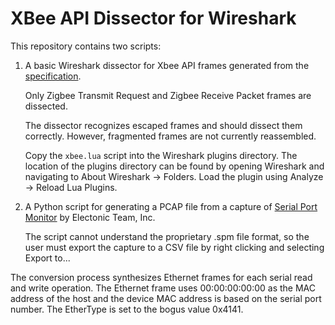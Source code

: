 # XBee API Dissector for Wireshark

This repository contains two scripts:

1. A basic Wireshark dissector for Xbee API frames generated from the [specification](https://www.digi.com/resources/documentation/DigiDocs/90002002/Default.htm#Containers/cont_xbee_pro_zigbee_api_operation.htm).

    Only Zigbee Transmit Request and Zigbee Receive Packet frames are dissected.

    The dissector recognizes escaped frames and should dissect them correctly. However, fragmented frames are not currently reassembled.

    Copy the `xbee.lua` script into the Wireshark plugins directory. The location of the plugins directory can be found by opening Wireshark and navigating to About Wireshark → Folders. Load the plugin using Analyze → Reload Lua Plugins.

2. A Python script for generating a PCAP file from a capture of [Serial Port Monitor](https://www.serial-port-monitor.org/) by Electonic Team, Inc.

    The script cannot understand the proprietary .spm file format, so the user must export the capture to a CSV file by right clicking and selecting Export to...

The conversion process synthesizes Ethernet frames for each serial read and write operation. The Ethernet frame uses 00:00:00:00:00 as the MAC address of the host and the device MAC address is based on the serial port number. The EtherType is set to the bogus value 0x4141.
